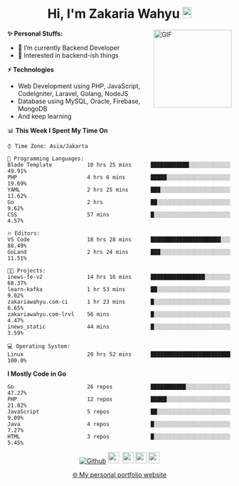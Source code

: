 <h1 align="center">Hi, I'm Zakaria Wahyu <img src="https://github.com/TheDudeThatCode/TheDudeThatCode/blob/master/Assets/Hi.gif" width="20px" height="25px"></h1>

<img align="right" alt="GIF" height="175px" src="https://www.nayakapratama.co.id/wp-content/uploads/2019/07/Website-Maintenance.gif" />

**✨ Personal Stuffs:**
- 🔭 I’m currently Backend Developer
- 🌱 Interested in backend-ish things

**⚡ Technologies**
- Web Development using PHP, JavaScript, CodeIgniter, Laravel, Golang, NodeJS
- Database using MySQL, Oracle, Firebase, MongoDB
- And keep learning

<!--START_SECTION:waka-->
📊 **This Week I Spent My Time On** 

```text
⌚︎ Time Zone: Asia/Jakarta

💬 Programming Languages: 
Blade Template           10 hrs 25 mins      ████████████░░░░░░░░░░░░░   49.91% 
PHP                      4 hrs 6 mins        █████░░░░░░░░░░░░░░░░░░░░   19.69% 
YAML                     2 hrs 25 mins       ███░░░░░░░░░░░░░░░░░░░░░░   11.62% 
Go                       2 hrs               ██░░░░░░░░░░░░░░░░░░░░░░░   9.62% 
CSS                      57 mins             █░░░░░░░░░░░░░░░░░░░░░░░░   4.57%

🔥 Editors: 
VS Code                  18 hrs 28 mins      ██████████████████████░░░   88.49% 
GoLand                   2 hrs 24 mins       ███░░░░░░░░░░░░░░░░░░░░░░   11.51%

🐱‍💻 Projects: 
inews-fe-v2              14 hrs 16 mins      █████████████████░░░░░░░░   68.37% 
learn-kafka              1 hr 53 mins        ██░░░░░░░░░░░░░░░░░░░░░░░   9.02% 
zakariawahyu.com-ci      1 hr 23 mins        █░░░░░░░░░░░░░░░░░░░░░░░░   6.65% 
zakariawahyu.com-lrvl    56 mins             █░░░░░░░░░░░░░░░░░░░░░░░░   4.47% 
inews_static             44 mins             █░░░░░░░░░░░░░░░░░░░░░░░░   3.59%

💻 Operating System: 
Linux                    20 hrs 52 mins      █████████████████████████   100.0%

```

**I Mostly Code in Go** 

```text
Go                       26 repos            ███████████░░░░░░░░░░░░░░   47.27% 
PHP                      12 repos            █████░░░░░░░░░░░░░░░░░░░░   21.82% 
JavaScript               5 repos             ██░░░░░░░░░░░░░░░░░░░░░░░   9.09% 
Java                     4 repos             █░░░░░░░░░░░░░░░░░░░░░░░░   7.27% 
HTML                     3 repos             █░░░░░░░░░░░░░░░░░░░░░░░░   5.45%

```



<!--END_SECTION:waka-->

<p align="center">
<a href="https://github.com/zakariawahyu" target="_blank"><img alt="Github" src="https://img.shields.io/badge/GitHub-%2312100E.svg?&style=for-the-badge&logo=Github&logoColor=white" /></a>
<a href="https://www.twitter.com/_zakariawahyu"><img src="https://img.shields.io/badge/twitter-%231DA1F2.svg?&style=for-the-badge&logo=twitter&logoColor=white" height=25></a> 
<a href="https://www.linkedin.com/in/zakariawahyu"><img src="https://img.shields.io/badge/linkedin-%230077B5.svg?&style=for-the-badge&logo=linkedin&logoColor=white" height=25></a> 
<a href="https://www.instagram.com/_zakariawahyu"><img src="https://img.shields.io/badge/instagram-%23E4405F.svg?&style=for-the-badge&logo=instagram&logoColor=white" height=25></a>
<a href="https://medium.com/@zakariawahyu"><img src="https://img.shields.io/badge/Medium-12100E?style=for-the-badge&logo=medium&logoColor=white" height=25></a>
</p>
<p align="center"><a href="https://www.zakariawahyu.com" target="_blank">🌐 My personal portfolio website</a></p>
